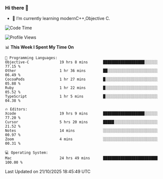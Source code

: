 ### Hi there 👋
- 🌱 I’m currently learning modernC++,Objective C.
<!--
**Asukaki7/Asukaki7** is a ✨ _special_ ✨ repository because its `README.md` (this file) appears on your GitHub profile.

Here are some ideas to get you started:

- 🔭 I’m currently working on ...
- 🌱 I’m currently learning ...
- 👯 I’m looking to collaborate on ...
- 🤔 I’m looking for help with ...
- 💬 Ask me about ...
- 📫 How to reach me: ...
- 😄 Pronouns: ...
- ⚡ Fun fact: ...
-->
<!--START_SECTION:waka-->
![Code Time](http://img.shields.io/badge/Code%20Time-846%20hrs%2025%20mins-blue)

![Profile Views](http://img.shields.io/badge/Profile%20Views-0-blue)

📊 **This Week I Spent My Time On** 

```text
💬 Programming Languages: 
Objective-C              19 hrs 8 mins       ███████████████████░░░░░░   77.15 % 
Other                    1 hr 36 mins        ██░░░░░░░░░░░░░░░░░░░░░░░   06.49 % 
CocoaPods                1 hr 27 mins        █░░░░░░░░░░░░░░░░░░░░░░░░   05.88 % 
Ruby                     1 hr 22 mins        █░░░░░░░░░░░░░░░░░░░░░░░░   05.52 % 
TypeScript               1 hr 5 mins         █░░░░░░░░░░░░░░░░░░░░░░░░   04.38 % 

🔥 Editors: 
Xcode                    19 hrs 9 mins       ███████████████████░░░░░░   77.20 % 
Cursor                   5 hrs 20 mins       █████░░░░░░░░░░░░░░░░░░░░   21.52 % 
Notes                    14 mins             ░░░░░░░░░░░░░░░░░░░░░░░░░   00.97 % 
Zoom                     4 mins              ░░░░░░░░░░░░░░░░░░░░░░░░░   00.31 % 

💻 Operating System: 
Mac                      24 hrs 49 mins      █████████████████████████   100.00 % 
```


 Last Updated on 21/10/2025 18:45:49 UTC
<!--END_SECTION:waka-->
